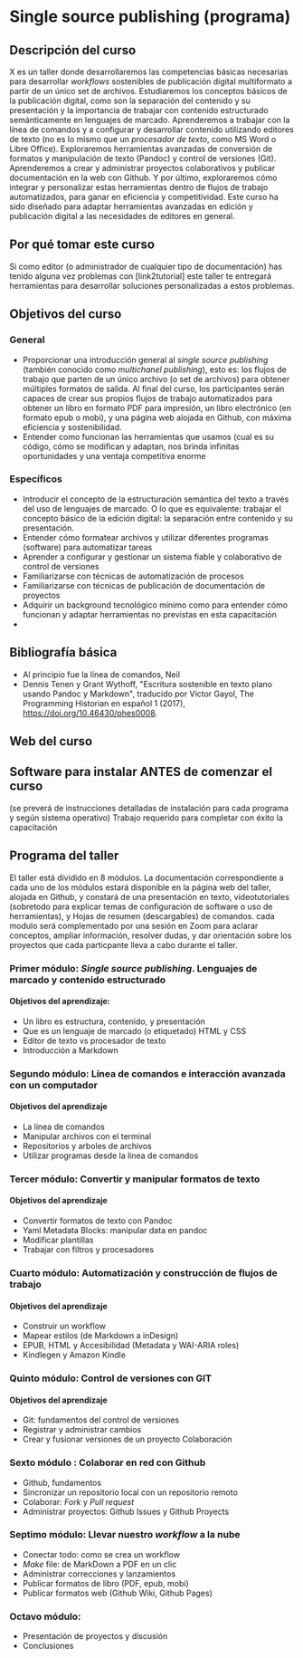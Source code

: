 # Single source publishing (programa)
## Descripción del curso
X es un taller donde desarrollaremos las competencias básicas necesarias para desarrollar _workflows_ sostenibles de publicación digital multiformato a partir de un único set de archivos. Estudiaremos los conceptos básicos de la publicación digital, como son la separación del contenido y su presentación y la importancia de trabajar con contenido estructurado semánticamente en lenguajes de marcado. Aprenderemos a trabajar con la línea de comandos y a configurar y desarrollar contenido utilizando editores de texto (no es lo mismo que un _procesador de texto_, como MS Word o Libre Office). Exploraremos herramientas avanzadas de conversión de formatos y manipulación de texto (Pandoc) y control de versiones (Git). Aprenderemos a crear y administrar proyectos colaborativos y publicar documentación en la web con Github. Y por último, exploraremos cómo integrar y personalizar estas herramientas dentro de flujos de trabajo automatizados, para ganar en eficiencia y competitividad. Este curso ha sido diseñado para adaptar herramientas avanzadas en edición y publicación digital a las necesidades de editores en general.
## Por qué tomar este curso
Si como editor (o administrador de cualquier tipo de documentación) has tenido alguna vez problemas con [link2tutorial] este taller te entregará herramientas para desarrollar soluciones personalizadas a estos problemas.
## Objetivos del curso
### General
- Proporcionar una introducción general al _single source publishing_ (también conocido como *multichanel publishing*), esto es: los flujos de trabajo que parten de un único archivo (o set de archivos) para obtener múltiples formatos de salida. Al final del curso, los participantes serán capaces de crear sus propios flujos de trabajo automatizados para obtener un libro en formato PDF para impresión, un libro electrónico (en formato epub o mobi), y una página web alojada en Github, con máxima eficiencia y sostenibilidad.
- Entender como funcionan las herramientas que usamos (cual es su código, cómo se modifican y adaptan, nos brinda infinitas oportunidades y una ventaja competitiva enorme

### Específicos
- Introducir el concepto de la estructuración semántica del texto a través del uso de lenguajes de marcado. O lo que es equivalente: trabajar el concepto básico de la edición digital: la separación entre contenido y su presentación.
- Entender cómo formatear archivos y utilizar diferentes programas (software) para automatizar tareas
- Aprender a configurar y gestionar un sistema fiable y colaborativo de control de versiones
- Familiarizarse con técnicas de automatización de procesos
- Familiarizarse con técnicas de publicación de documentación de proyectos
- Adquirir un background tecnológico mínimo como para entender cómo funcionan y adaptar herramientas no previstas en esta capacitación
-
## Bibliografía básica

- Al principio fue la línea de comandos, Neil
- Dennis Tenen y Grant Wythoff, "Escritura sostenible en texto plano usando Pandoc y Markdown", traducido por Víctor Gayol, The Programming Historian en español 1 (2017), https://doi.org/10.46430/phes0008.

## Web del curso
## Software para instalar ANTES de comenzar el curso
(se preverá de instrucciones detalladas de instalación para cada programa y según sistema operativo)
Trabajo requerido para completar con éxito la capacitación

## Programa del taller
El taller está dividido en 8 módulos. La documentación correspondiente a cada uno de los módulos estará disponible en la página web del taller, alojada en Github, y constará de una presentación en texto, videotutoriales (sobretodo para explicar temas de configuración de software o uso de herramientas), y Hojas de resumen (descargables) de comandos. cada modulo será complementado por una sesión en Zoom para aclarar conceptos, ampliar información, resolver dudas, y dar orientación sobre los proyectos que cada particpante lleva a cabo durante el taller.

### Primer módulo:   _Single source publishing_. Lenguajes de marcado y contenido estructurado

#### Objetivos del aprendizaje:
- Un libro es estructura, contenido, y presentación
- Que es un lenguaje de marcado (o etiquetado)
HTML y CSS
- Editor de texto vs procesador de texto
- Introducción a Markdown
### Segundo módulo: Línea de comandos e interacción avanzada con un computador
#### Objetivos del aprendizaje
- La línea de comandos
- Manipular archivos con el terminal
- Repositorios y arboles de archivos
- Utilizar programas desde la linea de comandos
### Tercer módulo: Convertir y manipular formatos de texto
#### Objetivos del aprendizaje
- Convertir formatos de texto con Pandoc
- Yaml  Metadata Blocks: manipular data en pandoc
- Modificar plantillas
- Trabajar con filtros y procesadores
### Cuarto módulo: Automatización y construcción de flujos de trabajo
#### Objetivos del aprendizaje
- Construir un workflow
- Mapear estilos (de Markdown a inDesign)
- EPUB, HTML y Accesibilidad (Metadata y WAI-ARIA roles)
- Kindlegen y Amazon Kindle
### Quinto módulo: Control de versiones con GIT
#### Objetivos del aprendizaje
- Git: fundamentos del control de versiones
- Registrar y administrar cambios
- Crear y fusionar versiones de un proyecto
Colaboración
### Sexto módulo : Colaborar en red con Github
- Github, fundamentos
- Sincronizar un repositorio local con un repositorio remoto
- Colaborar: *Fork* y *Pull request*
- Administrar proyectos: Github Issues y Github Proyects
### Septimo módulo: Llevar nuestro *workflow* a la nube
- Conectar todo: como se crea un workflow
- *Make* file: de MarkDown a PDF en un clic
- Administrar correcciones y lanzamientos
- Publicar formatos de libro (PDF, epub, mobi)
- Publicar formatos web (Github Wiki, Github Pages)
### Octavo módulo:
- Presentación de proyectos y discusión
- Conclusiones
